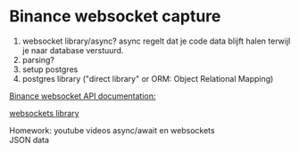 # Binance websocket capture

1. websocket library/async?
async regelt dat je code data blijft halen terwijl je naar database verstuurd.
2. parsing?
3. setup postgres
4. postgres library ("direct library" or ORM: Object Relational Mapping)

[Binance websocket API documentation:](https://github.com/binance/binance-spot-api-docs/blob/master/web-socket-streams.md)


[websockets library](https://websockets.readthedocs.io/en/stable/intro.html)


Homework: youtube videos async/await en websockets  
          JSON data